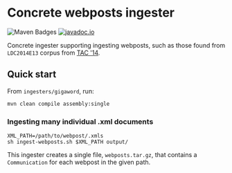 # Concrete webposts ingester
![Maven Badges](https://maven-badges.herokuapp.com/maven-central/edu.jhu.hlt/concrete-ingesters-webposts/badge.svg)
[![javadoc.io](https://javadocio-badges.herokuapp.com/edu.jhu.hlt/concrete-ingesters-webposts/badge.svg)](http://www.javadoc.io/doc/edu.jhu.hlt/concrete-ingesters-webposts/)

Concrete ingester supporting ingesting webposts, such as those found
from `LDC2014E13` corpus from
[TAC '14](http://www.nist.gov/tac/2014/KBP/data.html).

## Quick start
From `ingesters/gigaword`, run:
```sh
mvn clean compile assembly:single
```

### Ingesting many individual .xml documents
``` shell
XML_PATH=/path/to/webpost/.xmls
sh ingest-webposts.sh $XML_PATH output/
```

This ingester creates a single file, `webposts.tar.gz`, that contains
a `Communication` for each webpost in the given path.
